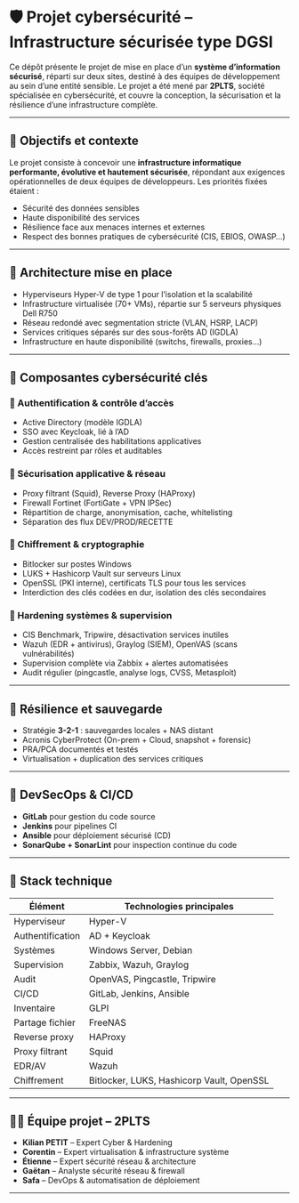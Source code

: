 # 🛡️ Projet cybersécurité – Infrastructure sécurisée type DGSI

Ce dépôt présente le projet de mise en place d’un **système d’information sécurisé**, réparti sur deux sites, destiné à des équipes de développement au sein d’une entité sensible. Le projet a été mené par **2PLTS**, société spécialisée en cybersécurité, et couvre la conception, la sécurisation et la résilience d’une infrastructure complète.

---

## 🧩 Objectifs et contexte

Le projet consiste à concevoir une **infrastructure informatique performante, évolutive et hautement sécurisée**, répondant aux exigences opérationnelles de deux équipes de développeurs. Les priorités fixées étaient :

- Sécurité des données sensibles
- Haute disponibilité des services
- Résilience face aux menaces internes et externes
- Respect des bonnes pratiques de cybersécurité (CIS, EBIOS, OWASP…)

---

## 🧱 Architecture mise en place

- Hyperviseurs Hyper-V de type 1 pour l’isolation et la scalabilité
- Infrastructure virtualisée (70+ VMs), répartie sur 5 serveurs physiques Dell R750
- Réseau redondé avec segmentation stricte (VLAN, HSRP, LACP)
- Services critiques séparés sur des sous-forêts AD (IGDLA)
- Infrastructure en haute disponibilité (switchs, firewalls, proxies…)

---

## 🔐 Composantes cybersécurité clés

### 🔹 Authentification & contrôle d’accès
- Active Directory (modèle IGDLA)
- SSO avec Keycloak, lié à l’AD
- Gestion centralisée des habilitations applicatives
- Accès restreint par rôles et auditables

### 🔹 Sécurisation applicative & réseau
- Proxy filtrant (Squid), Reverse Proxy (HAProxy)
- Firewall Fortinet (FortiGate + VPN IPSec)
- Répartition de charge, anonymisation, cache, whitelisting
- Séparation des flux DEV/PROD/RECETTE

### 🔹 Chiffrement & cryptographie
- Bitlocker sur postes Windows
- LUKS + Hashicorp Vault sur serveurs Linux
- OpenSSL (PKI interne), certificats TLS pour tous les services
- Interdiction des clés codées en dur, isolation des clés secondaires

### 🔹 Hardening systèmes & supervision
- CIS Benchmark, Tripwire, désactivation services inutiles
- Wazuh (EDR + antivirus), Graylog (SIEM), OpenVAS (scans vulnérabilités)
- Supervision complète via Zabbix + alertes automatisées
- Audit régulier (pingcastle, analyse logs, CVSS, Metasploit)

---

## 🔄 Résilience et sauvegarde

- Stratégie **3-2-1** : sauvegardes locales + NAS distant
- Acronis CyberProtect (On-prem + Cloud, snapshot + forensic)
- PRA/PCA documentés et testés
- Virtualisation + duplication des services critiques

---

## 🧪 DevSecOps & CI/CD

- **GitLab** pour gestion du code source
- **Jenkins** pour pipelines CI
- **Ansible** pour déploiement sécurisé (CD)
- **SonarQube + SonarLint** pour inspection continue du code

---

## 🧬 Stack technique

| Élément         | Technologies principales                                               |
|----------------|------------------------------------------------------------------------|
| Hyperviseur     | Hyper-V                                                               |
| Authentification | AD + Keycloak                                                        |
| Systèmes        | Windows Server, Debian                                                |
| Supervision     | Zabbix, Wazuh, Graylog                                                |
| Audit           | OpenVAS, Pingcastle, Tripwire                                         |
| CI/CD           | GitLab, Jenkins, Ansible                                              |
| Inventaire      | GLPI                                                                  |
| Partage fichier | FreeNAS                                                               |
| Reverse proxy   | HAProxy                                                               |
| Proxy filtrant  | Squid                                                                 |
| EDR/AV          | Wazuh                                                                 |
| Chiffrement     | Bitlocker, LUKS, Hashicorp Vault, OpenSSL                             |

---

## 🧑‍💻 Équipe projet – 2PLTS

- **Kilian PETIT** – Expert Cyber & Hardening
- **Corentin** – Expert virtualisation & infrastructure système  
- **Étienne** – Expert sécurité réseau & architecture  
- **Gaëtan** – Analyste sécurité réseau & firewall  
- **Safa** – DevOps & automatisation de déploiement  

---
